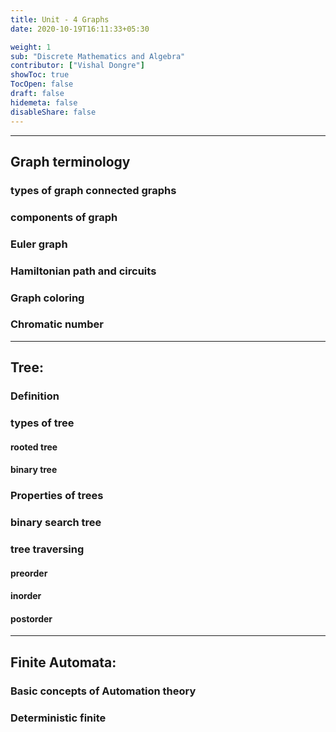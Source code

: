 ```yaml
---
title: Unit - 4 Graphs
date: 2020-10-19T16:11:33+05:30

weight: 1
sub: "Discrete Mathematics and Algebra"
contributor: ["Vishal Dongre"]
showToc: true
TocOpen: false
draft: false
hidemeta: false
disableShare: false
---
```


---

## Graph terminology

### types of graph connected graphs

### components of graph

### Euler graph

### Hamiltonian path and circuits

### Graph coloring

### Chromatic number

---

## Tree:

### Definition

### types of tree

#### rooted tree

#### binary tree

### Properties of trees

### binary search tree

### tree traversing

#### preorder

#### inorder

#### postorder

---

## Finite Automata:

### Basic concepts of Automation theory

### Deterministic finite
